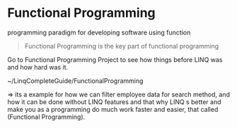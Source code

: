 # Functional Programming

programming paradigm for developing software using function

> Functional Programming is the key part of functional programming
> 

Go to Functional Programming Project to see how things before LINQ was and how hard was it.

~/LinqCompleteGuide/FunctionalProgramming

⇒ its a example for how we can filter employee data for search method, and how it can be done without LINQ features and that why LINQ s better and make you as a programming do much work faster and easier, that called (Functional Programming).